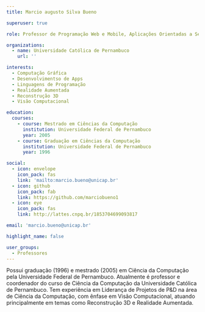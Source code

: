 ```yaml
---
title: Marcio augusto Silva Bueno

superuser: true

role: Professor de Programação Web e Mobile, Aplicações Orientadas a Serviço, Banco de Dados 2, Programação para Dispositivos Móveis e Engenhaira de Software.

organizations:
  - name: Universidade Católica de Pernambuco
    url: ''

interests:
  - Computação Gráfica
  - Desenvolvimentso de Apps
  - Linguagens de Programação
  - Realidade Aumentada
  - Reconstrução 3D
  - Visão Computacional 

education:
  courses:
    - course: Mestrado em Ciências da Computação
      institution: Universidade Federal de Pernambuco
      year: 2005
    - course: Graduação em Ciências da Computação
      institution: Universidade Federal de Pernambuco
      year: 1996

social:
  - icon: envelope
    icon_pack: fas
    link: 'mailto:marcio.bueno@unicap.br'
  - icon: github
    icon_pack: fab
    link: https://github.com/marciobueno1 
  - icon: eye
    icon_pack: fas
    link: http://lattes.cnpq.br/1853704699093817

email: 'marcio.bueno@unicap.br'

highlight_name: false

user_groups:
  - Professores
---
```


Possui graduação (1996) e mestrado (2005) em Ciência da Computação pela Universidade Federal de Pernambuco. Atualmente é professor e coordenador do curso de Ciência da Computação da Universidade Católica de Pernambuco. Tem experiência em Liderança de Projetos de P&D na área de Ciência da Computação, com ênfase em Visão Computacional, atuando principalmente em temas como Reconstrução 3D e Realidade Aumentada.